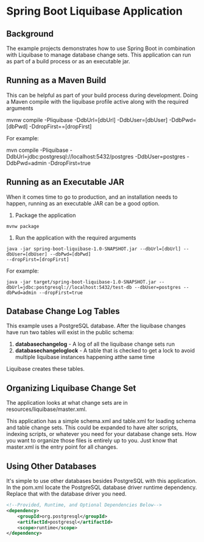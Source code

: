 # Spring Boot Liquibase Application

## Background

The example projects demonstrates how to use Spring Boot in combination with Liquibase to manage database change sets.
This application can run as part of a build process or as an executable jar.

## Running as a Maven Build

This can be helpful as part of your build process during development. Doing a Maven compile with the liquibase profile
active along with the required arguments

mvnw compile -Pliquibase -DdbUrl=[dbUrl] -DdbUser=[dbUser] -DdbPwd=[dbPwd] -DdropFirst==[dropFirst]

For example:

mvn compile -Pliquibase -DdbUrl=jdbc:postgresql://localhost:5432/postgres -DdbUser=postgres -DdbPwd=admin -DdropFirst=true


## Running as an Executable JAR

When it comes time to go to production, and an installation needs to happen, running as an executable JAR can be a good
option.

1. Package the application

```
mvnw package
```

1. Run the application with the required arguments

```
java -jar spring-boot-liquibase-1.0-SNAPSHOT.jar --dbUrl=[dbUrl] --dbUser=[dbUser] --dbPwd=[dbPwd]
--dropFirst=[dropFirst]
```

For example:

```
java -jar target/spring-boot-liquibase-1.0-SNAPSHOT.jar --dbUrl=jdbc:postgresql://localhost:5432/test-db --dbUser=postgres --dbPwd=admin --dropFirst=true
```

## Database Change Log Tables

This example uses a PostgreSQL database. After the liquibase changes have run two tables will exist in the public
schema:

1. **databasechangelog** - A log of all the liquibase change sets run
1. **databasechangeloglock** - A table that is checked to get a lock to avoid multiple liquibase instances happening
   atthe same time

Liquibase creates these tables.

## Organizing Liquibase Change Set

The application looks at what change sets are in resources/liquibase/master.xml.

This application has a simple schema.xml and table.xml for loading schema and table change sets. This could be expanded
to have alter scripts, indexing scripts, or whatever you need for your database change sets. How you want to organize
those files is entirely up to you. Just know that master.xml is the entry point for all changes.

## Using Other Databases

It's simple to use other databases besides PostgreSQL with this application. In the pom.xml locate the PostgreSQL
database driver runtime dependency. Replace that with the database driver you need.

```xml
<!--Provided, Runtime, and Optional Dependencies Below-->
<dependency>
    <groupId>org.postgresql</groupId>
    <artifactId>postgresql</artifactId>
    <scope>runtime</scope>
</dependency>
```